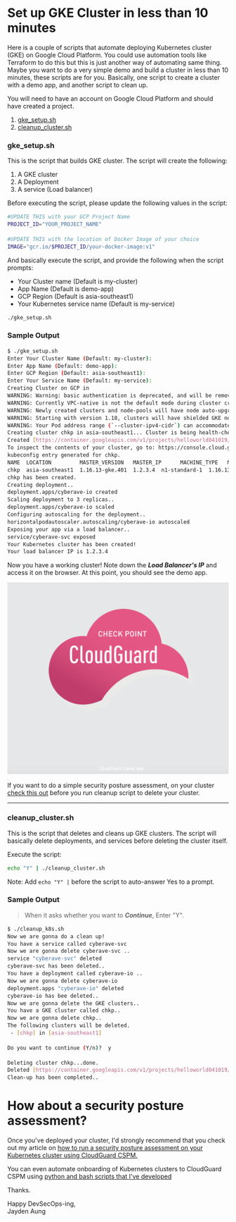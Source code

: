 # Set up GKE Cluster in less than 10 minutes 
Here is a couple of scripts that automate deploying Kubernetes cluster (GKE) on Google Cloud Platform. You could use automation tools like Terraform to do this but this is just another way of automating same thing. Maybe you want to do a very simple demo and build a cluster in less than 10 minutes, these scripts are for you. Basically, one script to create a cluster with a demo app, and another script to clean up.

You will need to have an account on Google Cloud Platform and should have created a project. 

 1. [gke_setup.sh](#gke_setup.sh) 
 2. [cleanup_cluster.sh](#cleanup_cluster.sh)

### gke_setup.sh

This is the script that builds GKE cluster. The script will create the following:

1. A GKE cluster
2. A Deployment
3. A service (Load balancer)

Before executing the script, please update the following values in the script:

 ``` bash
 #UPDATE THIS with your GCP Project Name
PROJECT_ID="YOUR_PROJECT_NAME"

 #UPDATE THIS with the location of Docker Image of your choice
IMAGE="gcr.io/$PROJECT_ID/your-docker-image:v1"
 ```

 And basically execute the script, and provide the following when the script prompts:

 - Your Cluster name (Default is my-cluster)
 - App Name (Default is demo-app)
 - GCP Region (Default is asia-southeast1)
 - Your Kubernetes service name (Default is my-service)


 ```bash
 ./gke_setup.sh
 ```

 ### Sample Output

 ```bash
$ ./gke_setup.sh 
Enter Your Cluster Name (Default: my-cluster): 
Enter App Name (Default: demo-app): 
Enter GCP Region (Default: asia-southeast1): 
Enter Your Service Name (Default: my-service): 
Creating Cluster on GCP in 
WARNING: Warning: basic authentication is deprecated, and will be removed in GKE control plane versions 1.19 and newer. For a list of recommended authentication methods, see: https://cloud.google.com/kubernetes-engine/docs/how-to/api-server-authentication
WARNING: Currently VPC-native is not the default mode during cluster creation. In the future, this will become the default mode and can be disabled using `--no-enable-ip-alias` flag. Use `--[no-]enable-ip-alias` flag to suppress this warning.
WARNING: Newly created clusters and node-pools will have node auto-upgrade enabled by default. This can be disabled using the `--no-enable-autoupgrade` flag.
WARNING: Starting with version 1.18, clusters will have shielded GKE nodes by default.
WARNING: Your Pod address range (`--cluster-ipv4-cidr`) can accommodate at most 1008 node(s). 
Creating cluster chkp in asia-southeast1... Cluster is being health-checked (master is healthy)...done.                                                     
Created [https://container.googleapis.com/v1/projects/helloworld041019/zones/asia-southeast1/clusters/chkp].
To inspect the contents of your cluster, go to: https://console.cloud.google.com/kubernetes/workload_/gcloud/asia-southeast1/chkp?project=helloworld041019
kubeconfig entry generated for chkp.
NAME  LOCATION         MASTER_VERSION   MASTER_IP      MACHINE_TYPE   NODE_VERSION     NUM_NODES  STATUS
chkp  asia-southeast1  1.16.13-gke.401  1.2.3.4  n1-standard-1  1.16.13-gke.401  6          RUNNING
chkp has been created.
Creating deployment..
deployment.apps/cyberave-io created
Scaling deployment to 3 replicas..
deployment.apps/cyberave-io scaled
Configuring autoscaling for the deployment..
horizontalpodautoscaler.autoscaling/cyberave-io autoscaled
Exposing your app via a load balancer..
service/cyberave-svc exposed
Your Kubernetes cluster has been created!
Your load balancer IP is 1.2.3.4

 ```
Now you have a working cluster! Note down the ***Load Balancer's IP*** and access it on the browser. At this point, you should see the demo app.

![header image](img/k8s-demo-app.png)

If you want to do a simple security posture assessment, on your cluster [check this out](#How-about-a-security-posture-assessment?) before you run cleanup script to delete your cluster. 

-----
### cleanup_cluster.sh

This is the script that deletes and cleans up GKE clusters. The script will basically delete deployments, and services before deleting the cluster itself.

Execute the script:

```bash
echo "Y" | ./cleanup_cluster.sh
```

Note: Add ```echo "Y" |``` before the script to auto-answer Yes to a prompt.

### Sample Output

> When it asks whether you want to ***Continue***, Enter "Y".

```bash
$ ./cleanup_k8s.sh 
Now we are gonna do a clean up!
You have a service called cyberave-svc
Now we are gonna delete cyberave-svc ..
service "cyberave-svc" deleted
cyberave-svc has been deleted..
You have a deployment called cyberave-io ..
Now we are gonna delete cyberave-io
deployment.apps "cyberave-io" deleted
cyberave-io has bee deleted..
Now we are gonna delete the GKE clusters..
You have a GKE cluster called chkp..
Now we are gonna delete chkp..
The following clusters will be deleted.
 - [chkp] in [asia-southeast1]

Do you want to continue (Y/n)?  y

Deleting cluster chkp...done.                                                                                                                               
Deleted [https://container.googleapis.com/v1/projects/helloworld041019/zones/asia-southeast1/clusters/chkp].
Clean-up has been completed..

```

# How about a security posture assessment?

Once you've deployed your cluster, I'd strongly recommend that you check out my article on [how to run a security posture assessment on your Kubernetes cluster using CloudGuard CSPM.](https://medium.com/@jaydenaung/securing-kubernetes-environments-with-check-point-cloudguard-cspm-ea23e69d5f7c)

You can even automate onboarding of Kubernetes clusters to CloudGuard CSPM using [python and bash scripts that I've developed](https://github.com/jaydenaung/cloudguardk8s)

Thanks.

Happy DevSecOps-ing,\
Jayden Aung
